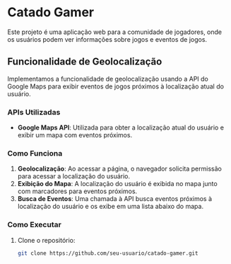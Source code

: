 # Catado Gamer

Este projeto é uma aplicação web para a comunidade de jogadores, onde os usuários podem ver informações sobre jogos e eventos de jogos.

## Funcionalidade de Geolocalização

Implementamos a funcionalidade de geolocalização usando a API do Google Maps para exibir eventos de jogos próximos à localização atual do usuário.

### APIs Utilizadas

- **Google Maps API**: Utilizada para obter a localização atual do usuário e exibir um mapa com eventos próximos.

### Como Funciona

1. **Geolocalização**: Ao acessar a página, o navegador solicita permissão para acessar a localização do usuário.
2. **Exibição do Mapa**: A localização do usuário é exibida no mapa junto com marcadores para eventos próximos.
3. **Busca de Eventos**: Uma chamada à API busca eventos próximos à localização do usuário e os exibe em uma lista abaixo do mapa.

### Como Executar

1. Clone o repositório:
   ```sh
   git clone https://github.com/seu-usuario/catado-gamer.git
